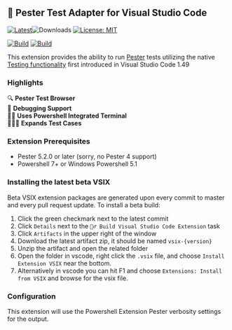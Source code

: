 ## 🧪 Pester Test Adapter for Visual Studio Code
[![Latest](https://img.shields.io/github/v/release/pester/vscode-adapter?label=latest&sort=semver&style=flat-square)](https://github.com/pester/vscode-adapter/releases)![Downloads](https://img.shields.io/github/downloads/pester/vscode-adapter/latest/total?sort=semver&style=flat-square)
[![License: MIT](https://img.shields.io/npm/l/tslog?logo=tslog&style=flat-square)](https://tldrlegal.com/license/mit-license)

[![Build](https://github.com/pester/vscode-adapter/actions/workflows/ci.yml/badge.svg)](https://github.com/pester/vscode-adapter/actions/workflows/ci.yml)
[![Build](https://github.com/pester/vscode-adapter/actions/workflows/codeql-analysis.yml/badge.svg)](https://github.com/pester/vscode-adapter/actions/workflows/codeql-analysis.yml)

This extension provides the ability to run [Pester](https://pester.dev/) tests utilizing the native
[Testing functionality](https://code.visualstudio.com/updates/v1_59#_testing-apis) first introduced in Visual Studio Code 1.49

### Highlights
🔍 **Pester Test Browser**<br>
🐞 **Debugging Support**<br>
👩‍💻 **Uses Powershell Integrated Terminal** <br>
👨‍👧‍👦 **Expands Test Cases** <br>

### Extension Prerequisites
- Pester 5.2.0 or later (sorry, no Pester 4 support)
- Powershell 7+ or Windows Powershell 5.1

### Installing the latest beta VSIX
Beta VSIX extension packages are generated upon every commit to master and every pull request update. To install a beta build:
1. Click the green checkmark next to the latest commit
1. Click `Details` next to the `👷‍♂️ Build Visual Studio Code Extension` task
1. Click `Artifacts` in the upper right of the window
1. Download the latest artifact zip, it should be named `vsix-{version}`
1. Unzip the artifact and open the related folder
1. Open the folder in vscode, right click the `.vsix` file, and choose `Install Extension VSIX` near the bottom.
1. Alternatively in vscode you can hit F1 and choose `Extensions: Install from VSIX` and browse for the vsix file.

### Configuration
This extension will use the Powershell Extension Pester verbosity settings for the output.